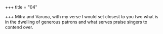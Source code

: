 +++
title = "04"

+++
Mitra and Varuṇa, with my verse I would set closest to you two
what is in the dwelling of generous patrons and what serves praise
singers to contend over.